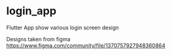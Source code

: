# login_app

Flutter App show various login screen design 

Designs taken from figma 
https://www.figma.com/community/file/1370757927948360864